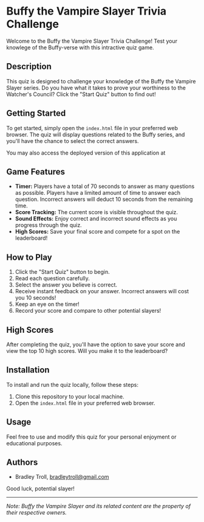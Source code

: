 # Buffy the Vampire Slayer Trivia Challenge

Welcome to the Buffy the Vampire Slayer Trivia Challenge! Test your knowlege of the Buffy-verse with this intractive quiz game.

## Description

This quiz is designed to challenge your knowledge of the Buffy the Vampire Slayer series. Do you have what it takes to prove your worthiness to the Watcher's Council? Click the "Start Quiz" button to find out!

## Getting Started

To get started, simply open the `index.html` file in your preferred web browser. The quiz will display questions related to the Buffy series, and you'll have the chance to select the correct answers.

You may also access the deployed version of this application at 

## Game Features

- **Timer:** Players have a total of 70 seconds to answer as many questions as possible. Players have a limited amount of time to answer each question. Incorrect answers will deduct 10 seconds from the remaining time.
- **Score Tracking:** The current score is visible throughout the quiz.
- **Sound Effects:** Enjoy correct and incorrect sound effects as you progress through the quiz.
- **High Scores:** Save your final score and compete for a spot on the leaderboard!

## How to Play

1. Click the "Start Quiz" button to begin.
2. Read each question carefully.
3. Select the answer you believe is correct.
4. Receive instant feedback on your answer. Incorrect answers will cost you 10 seconds!
5. Keep an eye on the timer!
6. Record your score and compare to other potential slayers! 

## High Scores

After completing the quiz, you'll have the option to save your score and view the top 10 high scores. Will you make it to the leaderboard?

## Installation

To install and run the quiz locally, follow these steps:

1. Clone this repository to your local machine.
2. Open the `index.html` file in your preferred web browser.

## Usage

Feel free to use and modify this quiz for your personal enjoyment or educational purposes.

## Authors

- Bradley Troll, bradleytroll@gmail.com

Good luck, potential slayer!

---

*Note: Buffy the Vampire Slayer and its related content are the property of their respective owners.*

